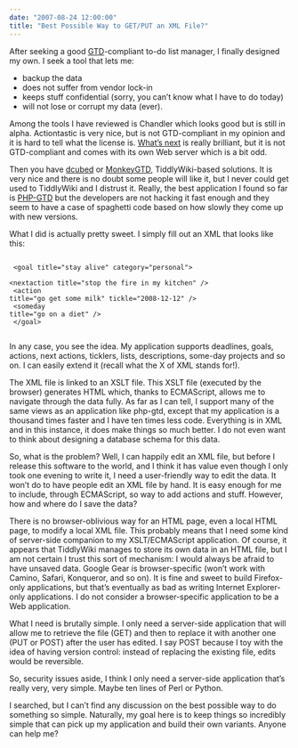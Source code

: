 ```yaml
---
date: "2007-08-24 12:00:00"
title: "Best Possible Way to GET/PUT an XML File?"
---
```




After seeking a good [GTD](https://en.wikipedia.org/wiki/GTD)-compliant to-do list manager, I finally designed my own. I seek a tool that lets me:

- backup the data
- does not suffer from vendor lock-in
- keeps stuff confidential (sorry, you can&rsquo;t know what I have to do today)
- will not lose or corrupt my data (ever).


Among the tools I have reviewed is Chandler which looks good but is still in alpha. Actiontastic is very nice, but is not GTD-compliant in my opinion and it is hard to tell what the license is. [What&rsquo;s next](http://whatsnextapp.com/) is really brilliant, but it is not GTD-compliant and comes with its own Web server which is a bit odd.

Then you have [dcubed](http://www.dcubed.ca/) or [MonkeyGTD](http://monkeygtd.tiddlyspot.com/), TiddlyWiki-based solutions. It is very nice and there is no doubt some people will like it, but I never could get used to TiddlyWiki and I distrust it.
Really, the best application I found so far is [PHP-GTD](http://sourceforge.net/projects/phpgtd) but the developers are not hacking it fast enough and they seem to have a case of spaghetti code based on how slowly they come up with new versions.

What I did is actually pretty sweet. I simply fill out an XML that looks like this:

<code><br/>
&lt;goal title="stay alive" category="personal"><br/>
&lt;nextaction title="stop the fire in my kitchen" /><br/>
&lt;action title="go get some milk" tickle="2008-12-12" /><br/>
&lt;someday title="go on a diet" /><br/>
&lt;/goal><br/>
</code>

In any case, you see the idea. My application supports deadlines, goals, actions, next actions, ticklers, lists, descriptions, some-day projects and so on. I can easily extend it (recall what the X of XML stands for!).

The XML file is linked to an XSLT file. This XSLT file (executed by the browser) generates HTML which, thanks to ECMAScript, allows me to navigate through the data fully. As far as I can tell, I support many of the same views as an application like php-gtd, except that my application is a thousand times faster and I have ten times less code. Everything is in XML and in this instance, it does make things so much better. I do not even want to think about designing a database schema for this data.

So, what is the problem? Well, I can happily edit an XML file, but before I release this software to the world, and I think it has value even though I only took one evening to write it, I need a user-friendly way to edit the data. It won&rsquo;t do to have people edit an XML file by hand. It is easy enough for me to include, through ECMAScript, so way to add actions and stuff. However, how and where do I save the data?

There is no browser-oblivious way for an HTML page, even a local HTML page, to modify a local XML file. This probably means that I need some kind of server-side companion to my XSLT/ECMAScript application. Of course, it appears that TiddlyWiki manages to store its own data in an HTML file, but I am not certain I trust this sort of mechanism: I would always be afraid to have unsaved data. Google Gear is browser-specific (won&rsquo;t work with Camino, Safari, Konqueror, and so on). It is fine and sweet to build Firefox-only applications, but that&rsquo;s eventually as bad as writing Internet Explorer-only applications. I do not consider a browser-specific application to be a Web application.

What I need is brutally simple. I only need a server-side application that will allow me to retrieve the file (GET) and then to replace it with another one (PUT or POST) after the user has edited. I say POST because I toy with the idea of having version control: instead of replacing the existing file, edits would be reversible.

So, security issues aside, I think I only need a server-side application that&rsquo;s really very, very simple. Maybe ten lines of Perl or Python.

I searched, but I can&rsquo;t find any discussion on the best possible way to do something so simple. Naturally, my goal here is to keep things so incredibly simple that can pick up my application and build their own variants.
Anyone can help me?

